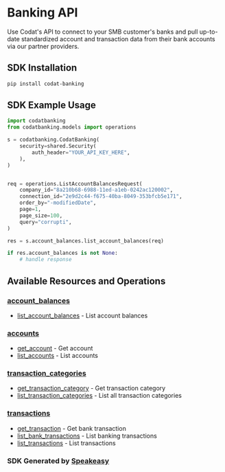 # Banking API

Use Codat's API to connect to your SMB customer's banks and pull up-to-date standardized account and transaction data from their bank accounts via our partner providers.

<!-- Start SDK Installation -->
## SDK Installation

```bash
pip install codat-banking
```
<!-- End SDK Installation -->

## SDK Example Usage
<!-- Start SDK Example Usage -->
```python
import codatbanking
from codatbanking.models import operations

s = codatbanking.CodatBanking(
    security=shared.Security(
        auth_header="YOUR_API_KEY_HERE",
    ),
)


req = operations.ListAccountBalancesRequest(
    company_id="8a210b68-6988-11ed-a1eb-0242ac120002",
    connection_id="2e9d2c44-f675-40ba-8049-353bfcb5e171",
    order_by="-modifiedDate",
    page=1,
    page_size=100,
    query="corrupti",
)

res = s.account_balances.list_account_balances(req)

if res.account_balances is not None:
    # handle response
```
<!-- End SDK Example Usage -->

<!-- Start SDK Available Operations -->
## Available Resources and Operations


### [account_balances](docs/accountbalances/README.md)

* [list_account_balances](docs/accountbalances/listaccountbalances.md) - List account balances

### [accounts](docs/accounts/README.md)

* [get_account](docs/accounts/getaccount.md) - Get account
* [list_accounts](docs/accounts/listaccounts.md) - List accounts

### [transaction_categories](docs/transactioncategories/README.md)

* [get_transaction_category](docs/transactioncategories/gettransactioncategory.md) - Get transaction category
* [list_transaction_categories](docs/transactioncategories/listtransactioncategories.md) - List all transaction categories

### [transactions](docs/transactions/README.md)

* [get_transaction](docs/transactions/gettransaction.md) - Get bank transaction
* [list_bank_transactions](docs/transactions/listbanktransactions.md) - List banking transactions
* [list_transactions](docs/transactions/listtransactions.md) - List transactions
<!-- End SDK Available Operations -->

### SDK Generated by [Speakeasy](https://docs.speakeasyapi.dev/docs/using-speakeasy/client-sdks)

